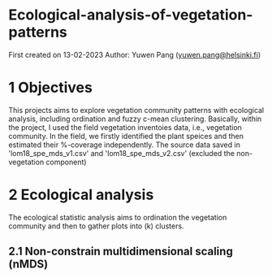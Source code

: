 # Ecological-analysis-of-vegetation-patterns
First created on 13-02-2023
Author: Yuwen Pang (yuwen.pang@helsinki.fi)

# 1 Objectives
This projects aims to explore vegetation community patterns with ecological analysis, including ordination and fuzzy c-mean clustering.
Basically, within the project, I used the field vegetation inventoies data, i.e., vegetation community. In the field, we firstly identified the plant speices and then estimated their %-coverage independently. The source data saved in 'lom18_spe_mds_v1.csv' and 'lom18_spe_mds_v2.csv' (excluded the non-vegetation component)

# 2 Ecological analysis
The ecological statistic analysis aims to ordination the vegetation community and then to gather plots into (k) clusters.
## 2.1 Non-constrain multidimensional scaling (nMDS)
